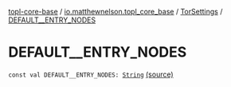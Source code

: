 [topl-core-base](../../index.md) / [io.matthewnelson.topl_core_base](../index.md) / [TorSettings](index.md) / [DEFAULT__ENTRY_NODES](./-d-e-f-a-u-l-t__-e-n-t-r-y_-n-o-d-e-s.md)

# DEFAULT__ENTRY_NODES

`const val DEFAULT__ENTRY_NODES: `[`String`](https://kotlinlang.org/api/latest/jvm/stdlib/kotlin/-string/index.html) [(source)](https://github.com/05nelsonm/TorOnionProxyLibrary-Android/blob/master/topl-core-base/src/main/java/io/matthewnelson/topl_core_base/TorSettings.kt#L115)